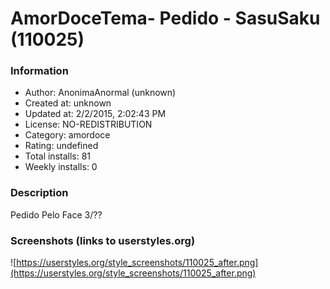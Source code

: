 # AmorDoceTema- Pedido - SasuSaku (110025)

### Information
- Author: AnonimaAnormal (unknown)
- Created at: unknown
- Updated at: 2/2/2015, 2:02:43 PM
- License: NO-REDISTRIBUTION
- Category: amordoce
- Rating: undefined
- Total installs: 81
- Weekly installs: 0


### Description
Pedido Pelo Face 3/??


### Screenshots (links to userstyles.org)
![https://userstyles.org/style_screenshots/110025_after.png](https://userstyles.org/style_screenshots/110025_after.png)


